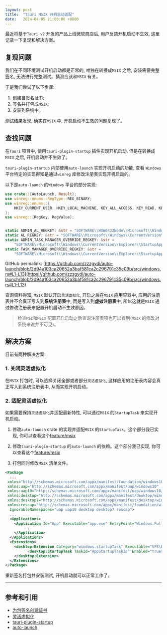 ```yaml
---
layout: post
title:  "Tauri MSIX 开机启动适配"
date:   2024-04-05 21:00:00 +0800
---
```


最近将基于`Tauri v2` 开发的产品上线微软商店后, 用户反馈开机启动不生效, 这里记录一下复现和解决方案。

## 复现问题

我们在不同环境测试开机启动都是正常的, 唯独在转换成`MSIX` 之后, 安装需要完整签名, 无法进行完整测试。猜测应该和`MSIX` 有关。

于是我们尝试了以下步骤:

1. 创建自签名证书;
2. 签名并打包成`MSIX`;
3. 安装到系统中。

测试结果发现, 确实在`MSIX` 中, 开机启动不生效的问题复现了。

## 查找问题

在`Tauri` 项目中, 使用`tauri-plugin-startup` 插件实现开机启动, 但是在转换成`MSIX` 之后, 开机启动并不生效了。

`tauri-plugin-startup` 内部使用`auto-launch` 实现开机启动的功能, 查看 `Windows` 平台特定的实现得知是通过`winreg` 库修改注册表实现开机启动的。

以下是`auto-launch` 的`Windows` 平台的部分实现:

```rust
use crate::{AutoLaunch, Result};
use winreg::enums::RegType::REG_BINARY;
use winreg::enums::{
    HKEY_CURRENT_USER, HKEY_LOCAL_MACHINE, KEY_ALL_ACCESS, KEY_READ, KEY_SET_VALUE,
};
use winreg::{RegKey, RegValue};


static ADMIN_AL_REGKEY: &str = "SOFTWARE\\WOW6432Node\\Microsoft\\Windows\\CurrentVersion\\Run";
static AL_REGKEY: &str = "SOFTWARE\\Microsoft\\Windows\\CurrentVersion\\Run";
static ADMIN_TASK_MANAGER_OVERRIDE_REGKEY: &str =
    "SOFTWARE\\Microsoft\\Windows\\CurrentVersion\\Explorer\\StartupApproved\\Run32";
static TASK_MANAGER_OVERRIDE_REGKEY: &str =
    "SOFTWARE\\Microsoft\\Windows\\CurrentVersion\\Explorer\\StartupApproved\\Run";
```

GitHub permalink: [https://github.com/zzzgydi/auto-launch/blob/2d94a103ca20652a3baf581ca2c296791c35c09b/src/windows.rs#L1-L13](https://github.com/zzzgydi/auto-launch/blob/2d94a103ca20652a3baf581ca2c296791c35c09b/src/windows.rs#L1-L13)

查询资料得知, `MSIX` 默认开启`灵活虚拟化`, 开启之后在`MSIX` 应用容器中, 应用的注册表并不会真正写入到**系统注册表**中, 而是写入到**虚拟注册表**中, 所以这就是`MSIX` 通过修改注册表来配置开机启动不生效原因。

> 检查`MSI`和`MSIX` 配置开启启动之后查询注册表项也可以看到(`MSIX` 的修改对系统来说并不可见)。

## 解决方案

目前有两种解决方案:

### 1. 关闭灵活虚拟化

在`MSIX` 打包时, 可以选择关闭全部或者部分`灵活虚拟化`, 这样应用的注册表内容会真正写入到系统注册表中, 从而实现开机启动。

### 2. 适配灵活虚拟化

如果需要保持`灵活虚拟化`并适配最新特性, 可以通过`MSIX` 的`StartupTask` 来实现开机启动。

1. 修改`auto-launch` crate 的实现并适配`MSIX` 的`StartupTask`。这个部分我已实现, 你可以查看这个[feature/msix](https://github.com/Hypobenthos/auto-launch-rs/tree/feature/msix)

2. 修改`tauri-plugin-startup` 的`auto-launch` 的依赖。这个部分我已实现, 你可以查看这个[feature/msix](https://github.com/Hypobenthos/plugins-workspace/tree/feature/msix)

3. 打包同时修改`MSIX` 清单文件。

```xml
<Package
  ...
 xmlns="http://schemas.microsoft.com/appx/manifest/foundation/windows10" 
 xmlns:uap="http://schemas.microsoft.com/appx/manifest/uap/windows10" 
 xmlns:uap10="http://schemas.microsoft.com/appx/manifest/uap/windows10/10" 
 xmlns:desktop="http://schemas.microsoft.com/appx/manifest/desktop/windows10"
 xmlns:desktop7="http://schemas.microsoft.com/appx/manifest/desktop/windows10/7" 
 xmlns:rescap="http://schemas.microsoft.com/appx/manifest/foundation/windows10/restrictedcapabilities"
  IgnorableNamespaces="uap uap10 desktop desktop7 rescap">
  ...
  <Applications>
    <Application Id="App" Executable="app.exe" EntryPoint="Windows.FullTrustApplication">
        ...
    </Application>
  </Applications>
  <Extensions>
    <desktop:Extension Category="windows.startupTask" Executable="VFS\ProgramFilesX64\App\app.exe" EntryPoint="Windows.FullTrustApplication">
          <desktop:StartupTask TaskId="AppStartupTaskId" Enabled="true" DisplayName="App" />
    </desktop:Extension>
  </Extensions>
</Package>
```

重新签名打包并安装测试, 开机启动就可以正常工作了。

---

## 参考和引用

- [为包签名创建证书](https://learn.microsoft.com/zh-cn/windows/msix/package/create-certificate-package-signing)
- [灵活虚拟化](https://learn.microsoft.com/zh-cn/windows/msix/desktop/flexible-virtualization)
- [tauri-plugin-startup](https://github.com/tauri-apps/tauri-plugin-autostart.git)
- [auto-launch](https://github.com/zzzgydi/auto-launch)
